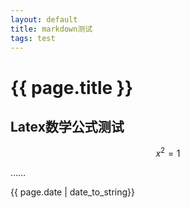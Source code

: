 ```yaml
---
layout: default
title: markdown测试
tags: test
---
```


{{ page.title }}
================


Latex数学公式测试
----------------
$$x^2=1$$


……

{{ page.date | date_to_string}}

